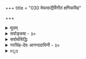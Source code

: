 +++
title = "030 मेयत्वाद्यैर्विगीतं क्षणिकमिह"

+++
<details><summary>मूलम्</summary>

मेयत्वाद्यैर्विगीतं क्षणिकमिह जगत्स्यात्क्षणोपाधिवच्चेत् बाधो दृष्टान्तहानिः स्थिर इति विदितो यत्क्षणस्याप्युपाधिः ।  
सामग्री कार्यशून्या क्षण इयमपि तद्धेतुसंघो न चासौ हेतुर्नान्यः स्थिरास्ते क्रमवदुपधिवत्स्यात्क्षणत्वं स्थिरेऽपि ॥ ३० ॥
</details>

<details><summary>सर्वाङ्कषा - ३०</summary>

क्षणिकत्व-साधकम् अनुमानान्तरम् अनूद्य  
दूषयति मेयत्वाद्यैर् इत्यादि ।  
इह **विगीतं** = विमतं जगत् **मेयत्वाद्यैः** = प्रमेयत्वादि-हेतुभिः क्षणिकम्, क्षणोपाधिवत् स्यात्; **चेत्** = यदि इति पूर्वपक्षः ।  




[[66]]

> 'विमतं जगत् क्षणिकम्,  
> प्रमेयत्वात्, क्षणोपाधिवत्'  

इति प्रयोगः ।  
'आद्य'-पदेन सत्त्वादिपरिग्रहः ।  

लोके **क्षण**-शब्दः, तदर्थः कालविशेषश्च सर्वसंमतः ।  
तेन यः कश्चन क्षण-पदार्थः  
सर्वैर् अप्य् अङ्गीकार्य एव ।  
न हि क्षण-शब्दः,  
शश-शृङ्ग-शब्द-तुल्यः ।  

अतः तद्-दृष्टान्तेनैव  
इतरेषां सर्वेषामपि वस्तूनां क्षणिकत्वं साधयामो वयम् ।  

न च भवत्संमतः क्षणव्यवहारः  
अस्माकं सर्वथा न संमतः ।  
किन्तु स्थिरस्यैव कस्यचिद् वस्तुनः  
उपाधि-विशेष-संबन्धात् क्षण-व्यवहार-हेतुतां वदामः ।  

> अतश्च दृष्टान्ताभावात्  
उक्तम् अनुमानम् अप्रयोजकम् 

इति चेत्;  
अस्तु तर्हि क्षण-व्यवहारोपाधि-भूतः कश्चित्पदार्थः भवत्-संमत एव दृष्टान्तः ।  
तस्य स्थिरत्वे हि न क्षणोपाधित्वं तस्य युज्यते ।  
अतस्स एवास्तु दृष्टान्तः ।  
अतश्च दृष्टान्तलाभात् नाप्रयोजकं तद्-अनुमानम् 

इति पूर्वपक्षः ॥ 



तत्र दोषमाह – बाध इत्यादि । प्रथमं प्रत्यक्षबाधः । ' वह्निः अनुष्णः, प्रमेयत्वात्, घटवत्' इत्येतत्तुल्यः सोऽपि प्रयोगः । ननु दृष्टान्तस्य सत्त्वात् बाधनिश्चयः कथमित्यत्राह - दृष्टान्तहानिरिति । अक्षणिकस्य कथं दृष्टान्तत्वम्? इत्यत्राह - स्थिर इत्यादि । **यत्** = यस्मात् **क्षणस्य** = क्षणव्यवहारस्य उपाधिरपि स्थिरः इति **विदितः** = निश्चितः, अतः दृष्टान्तहानिः । कोऽसौ, स्थिरोऽपि क्षणव्यवहारोपाधिः ? इत्यत्राह - सामग्रीत्यादि । कार्यशून्या सामग्री **क्षणः** = क्षणव्यवहारोपाधिः । अयमाशयः - सामग्री नाम सर्वकारणसमुदायः, यस्यां संपन्नायां समनन्तरक्षणे कार्येण भवितव्यम् । यथा घटकारणानि दण्डचक्रसलिलकुलालादीनि प्रत्येकं कारणानि भवन्त्यपि, अन्यतमापाये न घटो भवति । सर्वाण्यपि यदि मिलितानि, तदा समनन्तरे क्षणे घटः अवश्यं भावी । अतश्च घटप्रागभावस्यायमन्तिमक्षणः । घटे उत्पन्ने हि घटप्रागभावो नश्यति । अतश्च घटसामग्र्येव घटप्रागभावस्यान्तिमः क्षणः । न च सिद्धान्ते प्रागभावोऽपि नाङ्गीक्रियत इति शङ्खयम्; प्रागभावः अतिरिक्तो नास्तीत्येतावन्मात्रम् । एवञ्च घटरूपकार्यशून्या सामग्री घटाव्यवहितपूर्वक्षणमात्रे वर्तते । अतः सैव क्षणोपाधिः । 

> ननु तर्हि एकक्षण-मात्र-वृत्तिः सामग्र्याख्यः  
> कश्चित् क्षणिकपदार्थः सिद्ध इति,  
> न दृष्टान्तहानिः 

इत्यत्राह - इयमित्यादि ।  
**इयमपि** = सामग्र्यपि, तद्धेतुसङ्घः ।  
तस्य घटादिकार्यस्य हेतूनां समुदाय एव, न त्वतिरिक्त पदार्थः ।  
तथा च कारणानां समुदाय एव सामग्री,  
न त्वतिरिक्तः पदार्थः।  
अतो दृष्टान्तहानिरेव ।  

> ननु समुदायस्य प्रत्येकानतिरेके प्रत्येककारणान्येव यदि सामग्री,  
तर्हि एककारणसत्त्वेऽपि कार्योत्पत्तिप्रसङ्गः ।  
अतः प्रत्येकापेक्षया  
सामग्री अतिरिक्तैव ।  
सा च क्षणिका सिद्धा

इत्यत्राह - **न चासौ हेतुः** ।  
**असौ** = सामग्री न **हेतुः** = प्रत्येकं हेतुः न सामाग्री,  
किन्तु हेतूनां समुदाय एव ।  
"तर्हि अन्या स्यात् सामाग्री" इत्यत्राह - नान्य इति ।  

न वा प्रत्येकातिरिक्तः समुदायः ।  
**ते** = प्रत्येकपदार्थास् तु **स्थिराः** । अतः न क्षणिकत्वसिद्धिः ॥ 


> ननु किमिदं विलक्षणम् उच्यते,  
समुदायः प्रत्येकस्वरूपोऽपि न,  
अतिरिक्तोऽपि नेति ।  
कोऽस्ति तर्हि तृतीयः पक्ष 

इति चेत्,  
उच्यते - सेना-वन-सभादिवद् इदम् अप्य् अवगन्तव्यम् ।  
सेनादि-पदार्थानां सेना-घटक-पदात्य्-अपेक्षयाऽतिरिक्तत्वम् अपि  
न केनाप्यङ्गीक्रियते, एक-पदात्यात्मकत्वम् अपि नाङ्गीक्रियते ।  

[[67]]



किन्तु, बुद्ध्या कल्पितं 
किञ्चिद्देशकालाद्युपाधिमपेक्ष्य ' एका सेना' इत्युच्यते । 

एकदेशावच्छेदेन मिलितानां नराणां समुदायः 'सभा' इत्युच्यते । 

एवमेव, एककार्योद्देशेनैकस्मिन् काले देशे मिलितानि कारणानि  
सामग्रीत्य् उच्यन्ते ।  
तानि च प्रत्येक-कारणानि स्थिराण्य् एव,  
न क्षणिकानि ।  
अतश् च स्थिराण्य् एव तानि,  
कार्याव्यवहित--प्राक्-क्षणापेक्षया  
‘सामग्री’ इत्य् उच्यन्ते ।  

ततश् चौपाधिकम्,  
अथापि वास्तविकं प्रत्येकम् एकत्वम् एव ।  
अतश्च स्थिराणाम् एव सतां कारणानां   
क्षणोपाधित्वं भवेद् एवेति 'दृष्टान्तहानिः ' सुदृढा ।  

> ननु स्थिरस्य वस्तुनः  
कथं क्षणोपाधित्वम्?  
स्वस्मिन् विद्यमानं धर्मं  
स्वसन्निहिते वस्तुनि यत् आरोपयति,  
स किलोपाधिरुच्यते ।+++(5)+++  
यथा जपाकुसुमं स्वयं रक्तं सत्,  
स्वसंयुक्ते स्फटिके रक्तत्व-व्यवहार-हेतुः उपाधिर् इत्युच्यते ।  
प्रकृते स्वस्मिन्न् एकत्वाभावे  
तद् वस्तु  
कालस्य कथं क्षणोपाधिर् भवेद् 

इत्यत्राह - क्रमवद् इत्यादि । 

स्थिरेऽपि वस्तुनि,  
**क्रम**-विशेष-विशिष्टोपाधिवत्,  
**क्षणत्वम्** =क्षण-व्यवहारोपाधित्वं स्यात् ।  

अयं भावः -  
वैशेषिक-मते  
क्रिया, क्रियातो विभागः, पूर्वसंयोगनाशः, उत्तरसंयोगोत्पत्तिः इति क्रमेण एकैकस्याः क्रियायाः चतुःक्षणावस्थायित्वम् उच्यते ।  
तत्र  
'स्वजन्य-विभाग-प्राग्-अभावावच्छिन्नं कर्म'  
एकः क्षणः, इत्युच्यते ।  
एवं स्व-जन्य-विभागावच्छिन्न-पूर्व-संयोगः द्वितीयक्षणोपाधिः इति ।  
एवञ्च एकस्मिन् वस्तुनि क्रमशः  
ये भवन्ति संयोगविभागादयः,  
तान् आदाय एकैकस्यापि क्षण-व्यवहारस्योपाधित्वं उच्यते ।  

एवं स्थिराणामपि तत्तदुपाधिसंयोगवशात् क्षणव्यवहारोपाधित्वं वर्णितुं शक्यते । यद्यपि सिद्धान्ते क्रिया अतिरिक्ता नाङ्गीक्रियते (अद्र. 107) ।  
एवं विभागः, प्रागभावो वा नाङ्गीक्रियते ।  
अतः वैशेषिकोक्ता प्रक्रिया न वर्णयितुं शक्या; अथापि पूर्वसंयोगनाशः, उत्तरसंयोगोत्पत्तिश्चाङ्गीक्रियेते ।  

तदादायापि, स्वजन्यपूर्वसंयोगनाशावच्छिन्नं कर्मेति वा, स्वजन्योत्तरसंयोगावच्छिन्नं स्वम् इति वा क्षणः वर्णयितुं शक्यते ।  
यद्यपि क्रिया अतिरिक्ता नास्तीत्युच्यते,  
अथापि क्रियाव्यवहार एव नास्तीति न 
क्रिया आश्रय-द्रव्यातिरिक्ता नास्तीत्येवार्थः ।  
एवमेव प्रागभावादि-विषये ज्ञेयम् ।  
अत्र वक्तव्या उपरिष्टाद्भविष्यति (अद्र. स.108) ।  
वस्तुतस्तु – वस्तुन एकक्षणमात्रवृत्तित्वे, विनाशोन्मुखस्यैतस्योत्तरक्षणं प्रति कारणत्वमेव दुरुपपादमिति क्षणपरंपरापि न सिद्ध्येदित्यवगन्तव्यम् ॥ ३० ॥
</details>


<details><summary>सर्वार्थसिद्धिः</summary>

क्षणभङ्गसाधनान्तरं दूषयितुमनुवक्ति- मेयत्वाद्यैरिति ॥  

**इह**- पक्ष-दृष्टान्त-विकल्पार्हे वस्तुजाते ;  
**विगीतं क्षणिकं**  
**मेयत्वात्** सत्त्वात् भासमानत्वाद्वा ।  

अत्र **स्याद्** इत्यनेनाक्षणिकतायाम् अ-सत्त्व-प्रसङ्गः सूच्यते ।  
अर्थक्रियाकारित्वं हि सत्त्वम् ;  
तच्च कुर्वत्-क्षणस्यैवास्ति ।  
अकुर्वत्-क्षणस्य तु  
तद्-अभावाद् असत्त्वं प्राप्तम् इति,  
घट-जल-धरादौ दृष्टान्तिते  
साध्य-वैकल्यं क्रमेण कथंचित् परिहर्तव्यम् ।  

इह तु न तथेत्य् अभिप्रायेण  
क्षणोपाधि-वचनम् ।  
इति औचित्याद् आक्रष्टव्यः ।  
अत्र बाधोक्तिस्  
साध्य-विकल्पेन बहुधा भाव्या ।  
तथा हि-  
क्षणिकत्वं नाम क्षण-संभवत्त्वं वा, क्षण-काल-संबन्धित्वं वा, क्षण-मात्र-वर्तित्वं वा,  क्षणद्वयसंबन्धशून्यत्वं वा, क्षणकालत्वं वा, तदुपाधित्वं वा ? 

नाद्यः, सिद्धसाधनात्, स्थिरमपि नस्सामग्र्या क्षणे  
संभवतीति । न द्वितीयः, तत एव । कालमेवानिच्छतस्ते कोऽसौ क्षणकालः ? कश्च तत्संबन्धः ? तदभ्युपगमे सिद्धान्तबाधः । अत एव न तृतीयोऽपि ; प्रत्यभिज्ञया च बाधः प्रागुक्तः । न चतुर्थः, उक्तबाधादेव ; क्षणेतरस्य तथात्वे  
खपुष्पवदसत्त्वप्रसङ्गस्य दुर्वारत्वात् । त्वन्मते च खपुष्पनिदर्शनेन प्रसञ्जनं युक्तम् । एवमपि हि ब्रूथ--  
"तस्माद्वैधर्म्यदृष्टान्ते नेष्टोऽवश्यमिहाश्रयः । तदभावे च तन्नेति वचनादेव तद्गतेः" ॥ इति ।  
अन्येऽपि केचिदाहुः-. "यस्मिन्ननित्यता नास्ति कार्यताऽपि न विद्यते । तस्मिन्यथा खपुष्पादाविति शक्यं हि भाषितुम्" ॥  
इति । न पञ्चमः, तद्देशतद्वर्तिनोरिव कालतद्वर्तिनोरैक्यस्य प्रत्यक्षेण बाधात् । तत एव न षष्ठः ; यदा हि घटादयः  
स्वरूपेण क्षणोपाधयः स्युः कालतारतम्यधीः कुत्रापि न भवेत् । तथा च स्थिरशङ्काया एवानुदयात् निर्विषयमनुमानं स्यात् । सर्वस्य च त्रिलोकस्य स्वप्रयोजनेच्छया हि प्रवृत्तिः । सा फलार्थिनः फलिनश्च भेदे बाध्यते ।  
न च त्वमपि कृत्येषु निरन्वयविनाशवत् । मत्सन्तानसमृद्ध्यर्थमिति मत्वा प्रवर्तसे ॥  
तदिह स्वाभिप्रायादिबाधश्च । आत्मदृष्टान्तेन च प्रत्यनुमानबाधः । तत्र साध्यवैकल्यं च घटादीन्निदर्शयद्भिः युष्माभि-  
रिव क्रमात्प्रशमनीयम् । अस्ति च सोऽहमिति प्रत्यभिज्ञयाऽस्माकं तत्सिद्धिः । आलयविज्ञानसन्ततिविषयेयमिति  
चेत्, इदमपि परिभाषामात्रम्, प्रमाणाभावात् । "नान्यदृष्टं स्मरत्यन्य इति परिभाषाया निर्बाधत्वाच्च । निरर्थकं चेद-  
मालयविज्ञानसन्ततिकल्पनम् ; तस्य प्रवृत्तिविज्ञानेन सह सर्वप्रकारसंबन्धायोगात्" इति । अथ क्षणोपाधिवदित्युक्तं प्रति-  
वक्ति- दृष्टान्तहानिरिति । अक्षणिकत्वे कथं क्षणोपाधिरित्यत्र गढाभिप्राय आह- सामग्रीति । कार्यशून्या-कार्य-  
प्रागभावसमन्वितेत्यर्थः ।  
क्षणः- क्षणोपाधिरिति यावत् ।  
तथाऽपि तस्य क्षणिकत्वं  
न प्रतिक्षिप्तमित्यत्राह- इयमपीति ।  

ननु हेतूनां संघोऽपि हेत्वनतिरिक्तश्चेत् तेषां भवत्पक्षे स्थिरत्वान्न क्षणोपाधित्वम् । अतिरिक्तोऽप्यक्षणिकः क्षणोपाधिर्न  
स्यादित्यत्राह- न चेति । अयं भावः- संघशब्दो न संबन्धमात्रवाचकः, संबन्धशब्दपर्यायत्वाप्रसिद्धेः । न च तत्तत्सं-  
बन्धिस्वरूपवाचकः, प्रत्येकमप्रयोगात् । अतः केनचिदुपाधिना संगृहीतास्त एव संघशब्दार्थः । तत्र यदि त एव  
क्षणोपाधितया दृष्टान्तीक्रियन्ते तथा सति स्थिरास्त इति । ननु तत्संहतिहेतुरुपाधिदृष्टान्तः स्यात् । मैवम् ; न हि नः  
केवलनित्यात् केवलानित्याद्वा कस्यचिदपि कार्यस्योत्पत्तिः ; किंतु तत्समुदायात् । तत्र नित्यांशे तावत्क्षणिकशङ्काऽपि  
नास्ति, अनित्येऽपि यतश्चिरोत्पन्नाद्धेतोस्संघभावः सोऽपि स्थिरतरः । यस्तु चरमस्सहकारी स च स्थिर एव सन्  
स्वकार्यप्रागभावोपहितन्द्रपः कालमवच्छिन्दन् क्षणोपाधिरित्युच्यते, तदुपधानं च तस्य प्रत्यक्षादिसिद्धम् । न चात्र क्षणिकं  
किंचित्सिध्यति अनवच्छिन्नस्य कालतत्त्वस्य कालपरिच्छेदलक्षणानित्यताभावात् ।  
क्रियादिश्च स्थिरोऽप्येवं क्षणोपाधिर्विशेषकैः । तत्प्रकर्षनिकर्षैस्तु तत्तत्कालप्रकल्पना ॥  
इयं तावत्सर्वलोकसाक्षिकी, क्षणकालावच्छेदकयोः प्रागूर्ध्वव्यापिनोरक्षणिकत्वात्, तदवच्छिन्नस्य कालस्य तु क्षणत्वादेव  
न क्षणिकत्वमिति वस्तुस्थितिः । त्वत्पक्षे तु क्षणकालावच्छेदः क्षणोपाधिरसिद्धः कालस्यैवाभावात् । न चासिद्धोऽपि  
साध्यः स्वमतविरोधात् । यथाऽऽहुः- "योऽपि तावत्परासिद्धः स्वयं सिद्धोऽभिधीयते । भवेत्तत्र प्रतीकारः स्वतोऽसिद्धे तु का क्रिया" ॥ इति । अनन्यावच्छेदार्थेन स्वरूपेणैव कश्चित्क्षणशब्दवाच्य इति चेत्, तर्हि क्षणभङ्गसाधनात्पूर्वमसिद्धः कथं दृष्टान्तः स्यात् ? उत्तरप्रागभावाप्तपूर्वध्वंसैककालतः । मध्यमक्षणतादृक्त्वं व्यवस्थाप्यं त्वयाऽप्यतः ॥  

> ननु क्षण-क्षरण-स्वभावा प्रकृतिर्  
इति हि भवत्-सिद्धान्तः ।  
अत्र प्रतिक्षणम् उदय-विलयिनो विकाराः क्षणिका एवेति  
तद्-दृष्टान्तेनान्येषां युष्माभिः किं नानुमीयत 

इति चेत्,  
अशक्यत्वाद् अयं सुहृद्-उपदेशस् त्यज्यते ।  
सर्व-क्षणिकत्वं साधयितुम् उपक्रम्य  
स्थिर-द्रव्य-वृत्ति-क्षणिक-विकारवद् इति कथं दृष्टान्तयेम् ?  
तेषु च न त्वद्-अभिमतं क्षणिकत्वम्,  
प्रदीपादिवद् आशुतरवद् विनाशित्व-मात्रेण क्षणिकतोक्तेः । 

तद् एतद् अभिप्रेत्याह-  
क्रमवदिति ।  
**क्षणत्वं**- क्षणोपाधित्वम् इत्यर्थः ।  

> द्वयोर् अयुगपद्-दृष्टिर्  
युगपच्च यथायथम् ।  
अशक्यापह्नवा तस्माद्  
अस्मद्-उक्तैव पद्धतिः ॥ ३० ॥
</details>


<details><summary>नरसिंह-देवः आनन्ददायिनी - ३०</summary>

ननु क्षणिकत्वानुमानं पूर्वं दूषित(मिति)मेव पुनस्तद्दूषणे पौनरुक्त्यमित्याशङ्क्यावतारयति - क्षणभङ्गेति । इहेत्यस्य जगत्परत्वेऽनन्वयमाशङ्क्य तस्या(इहशब्दा)र्थमाह - पक्षदृष्टान्तेति - विगीतं - क्षणिकत्वेन विप्रतिपन्नं । प्रयोगप्रदर्शनमिदं तन्मते उदाहरणोपनययोरेव प्रयोक्तव्यत्वात् । आदिशब्दार्थमाह -भासमानत्वाद्वेति । स्यादित्यनेनेति - स्यादित्यस्य सत्त्ववाचित्वात् क्षणिकं स्यादिति समभिव्याहारेण सत्त्वव्यापकं क्षणिकत्वमिति गम्य(मानत्वादिति)त इति भावः । क्षणिकत्वस्य सत्त्वव्यापकत्वे अनुकूलतर्कमाह - अर्थक्रियाकारित्वमिति । क्षणिकत्वाभावे कुसूलस्थानां बीजानामङ्कुरादिरूपकार्यजनकत्वरूपकुर्वत्त्वाभावात् सत्त्वं न स्यात्; क्षणिकत्वे तु पूर्वपूर्वेषां क्षणानां उत्तरोत्तरक्षणजनकत्वात् कुर्वत्त्वं सिध्यतीति भावः । इतिरिति - तथा च क्षणोपाधिवदितीति मूले सम्बन्धः । बाधोक्तिरिति - विशेषानुपादानादिति भावः । यद्यपि क्वचित्क्वचिद्विकल्पे बाधो न प्रदर्श्यत इति बाधबहुत्वोपपादनार्थं साध्यविकल्प इति न संगच्छत इति मन्दधियां प्रतिभाति; तथाऽपि सर्वविकल्पकोटिष्वपि बाधप्रदर्शनं न प्रतिज्ञार्थः । किंतु विकल्पितकोटिषु यथासम्भवं तत्प्रदर्शनं प्रतिज्ञार्थ इति द्रष्टव्यम् । क्षणिकत्वं नामेति - क्षणे भवः क्षणे जातः क्षणोऽस्यास्तीत्यर्थविवक्षायां कुमुदादित्वात् ठच् । अत इनिठनाविति वा ठनि क्षणिकशब्दस्य निष्पत्तेः । विनयादित्वाद्वा संज्ञापूर्वकपरिभाषया वृद्ध्यभावाद्वा व्युत्पत्तिसम्भवात् अवधारणविवक्षातदभावाद्यार्थिकार्थविवक्षानुसारेण विकल्पसम्भवात् नासम्भावितविकल्पदोष इति द्रष्टव्यं । तत एवेति-स्थिरस्यापि सामग्रीक्षणे सम्बन्धसम्भवेन सिद्धसाधनादित्यर्थः । व्याप्तिग्राहकाभावाद्व्याप्यत्वासिद्धिरिति चाह - कालमेवेति । सिद्धान्तबाधः - अपसिद्धान्तः । 'निराधारा निर्धर्मकाश्च रूपादयश्चत्वारः पदार्थाः' ।  
वात्सीपुत्रास्तु शब्दादीन् पञ्च वैभाषिका विदुः ।  
शब्दात्मानश्चतुर्ष्वेव केचिदित्यपरेऽब्रुवन् ॥  
इति परिगणनेन कालानङ्गीकारादिति भावः । अत एव - अपसिद्धान्तादिप्रसङ्गादेव । अक्षणिकत्वे सत्त्वं न स्यादिति तदीयतर्कस्य प्रतिहतमाह - क्षणेतरस्येति । विवादाध्यासितमसत् क्षणेतरत्वे सति क्षणद्वयसम्बन्धशून्यत्वात् इत्यर्थः । ननु सर्वत्र प्रामाणिकस्यैव दृष्टान्तत्वात् खपुष्पनिदर्शनेन प्रतिरोधो न युक्त इत्यत्राह -त्वन्मते चेति । क्षणिकत्वसाधने असतो विपर्ययदृष्टान्तकरणादिति भावः । तदीयसंमतिमाह -एवमपीति । ननु व्यतिरेकव्याप्तिः कथं गृह्यते? यदक्षणिकं तदसत् यथा खपुष्पमिति व्याप्तिग्रहाधिकरणस्याप्रामाणिकत्वात् प्रामाणिकस्यैव सर्वत्र दृष्टान्तत्वादिति शङ्कायां 'तदभावे च तन्न' इति वचनादपि व्यतिरेकव्याप्तेरवगमो यस्मात्तस्माद्वैधर्म्यदृष्टान्ते व्यतिरेकव्याप्तिग्रहे आश्रयापेक्षानियमो नास्तीत्यपि ब्रूथेत्यर्थः । तथा च प्रतिरोधो न(सम्भवति) युक्त इति भावः । अन्येऽपि - सौगतैकदैशिनोऽपि । अनित्यता - क्षणिकत्वं । अन्धे नैयायिकैकदेशिन इत्य(परेऽ)प्याहुः । बाधादिति - अस्मिन् क्षणे अयं वर्तत इति भेदग्राहित्वात्प्रत्यक्षस्येति भावः । तत एवेति - क्षणोपाधेश्च भेदग्राहिप्रमाणबाधादेवेत्यर्थः । भेदग्रहमेवोपपादयति - य(दि)दा हीति । सर्वपदार्थानां स्वरूपेणोपाधित्वे स्वस्वावच्छिन्नकालस्यैव क्षणत्वात् सर्वेषां च स्वावछिन्नकाल एव वृत्तेः कालतारतम्यं न स्यात् । स्वकालातिरिक्तकालवृत्तित्वरूपस्य वैषम्यस्यासम्भवात् । नन्विष्टापत्तिः; क्षणिकवादिनः सर्वस्यापि क्षणकालवृत्तित्वादित्यत्राह - तथाचेति । स्वावच्छिन्नकालमात्रस्य क्षणकालत्वात् तदतिरिक्तवृत्तित्वं हि स्थिरत्वं भवन्मते निरस्यं! नचेदं कस्यचिदपि सम्भाव्यते! स्वकालवृत्तित्वस्य स्थैर्यवादिभिरप्यङ्गीकारात्; अतिरिक्तवृत्तित्वे सन्देहाभावात् एतादृशक्षणिकत्वसाधने सिद्धसाधनता स्यात् । तथा च सन्दिग्धे न्यायः प्रवर्तत इति अनुमानमपि निर्विषयं स्यादित्यर्थः । क्षणिकत्वसाधकानुमानस्य तर्कबाधमप्याह - सर्वस्य चेति । त्रिलोकस्येति - पात्रादित्वात्साधुः । बहुलग्रहणात् स्त्रीत्वाभावः । यद्वा लोकशब्दो भुवनपरः । त्रयो लोका यस्येति बहुव्रीहिः । तथा च कस्यापि प्रवृत्तस्य फलप्राप्त्यभावात् प्रवृत्तिर्न स्यादिति भावः । ननु सन्तानैक्यात्प्रवृत्तिस्सम्भवतीत्यत्राह - न चेति । तथा च स्वानुभवबाध इति भावः । आदिशब्देन इच्छादिर्गृह्यते । विमतं स्थिरं वस्तुत्वात् आत्मवत् इति प्रतिरोधश्चेत्याह - आत्मदृष्टान्तेनेति । बाधः - प्रतिबन्धः । उक्ततर्कानुगृहीतत्वादस्याधिकबलतया बाध एवेत्यर्थः । व्याप्यत्वासिद्धिं परिहरति - घटादीनिति । प्रशमनप्रकारमाह - अस्ति चेति । दीपादि - विषयप्रत्यभिज्ञावदन्यथासिद्धिमाशङ्कते - आलयेति । आलयः - प्रवृत्तिविज्ञानाश्रयः । प्रवृत्तिविज्ञान - प्रवर्तकं घटादिविज्ञानं । विज्ञानं - ज्ञानस्वरूपमात्मेति सौगतपरिभाषा । तथा च आलयविज्ञानसन्ततिविषयतया न स्थिरत्वसाधिकेति न दृष्टान्तासिद्धिरित्यर्थः । प्रमाणाभावादिति - क्षणिकत्वसाधकानुमानात्प्रागालयविज्ञानसन्ततिकल्पने प्रमाणाभावान्निष्प्रतिपक्षा प्रत्यभिज्ञा स्थिरत्वं साधयेदिति भावः । प्रत्यभिज्ञायाः स्थिरविषयत्वेऽनुकूलतर्कमप्याह - नान्यदृष्टमिति । परिभाषा - व्याप्तिः । तथा च नातिप्रसङ्ग इति भावः । आलयविज्ञानस्यास्थिरत्वे बाधकतर्कान्तरमप्याह - निरर्थकं चेदमिति । आलयविज्ञानानङ्गीकारे प्रवृत्तिविज्ञानस्य किञ्चित्सम्बन्धित्वाभावात्प्रवृत्तिः कस्यापि न स्यात् सर्वस्य वा स्यात् अविशेषात् । तदङ्गीकारे तु यदालयविज्ञानसम्बन्धि प्रवृत्तिविज्ञानं तस्यैव प्रवृत्तिं जनयतीति नियमस्सिध्यतीति तदङ्गीक्रियते तस्य चेत् क्षणिकत्वमभ्युपैषि तदा प्रवृत्तिविज्ञानेन सम्बन्धाभावान्नियमासिद्धेस्सर्वस्य प्रवृत्त्यप्रवृत्तिप्रसङ्गतादवस्थात्तदङ्गीकारो व्यर्थ इत्यर्थः । ननु जन्यजनकभावसम्बन्धान्नियमोऽस्तु इत्यत्राह - सर्वप्रकारेति । इन्द्रियसम्प्रयोगजन्ये ज्ञाने आलयविज्ञानस्याश्रयतया जनकत्वं वाच्यम्; तच्च क्षणिकत्वे न सम्भवति, ततोऽतिरिक्तश्च सम्बन्धोऽनतिप्रसक्तो दुर्वच इति सर्वप्रकारेणापीत्युक्तमिति भावः । ननु कार्यशून्या सामग्री क्षणोपाधिश्चेत् सामग्र्याः क्षणिकत्वमावश्यकं; अन्यथा क्षणोपाधित्वायोगादिति शङ्कायास्तादवस्थादिति कथं दृष्टान्तहा- न्युपपादनमित्यत्राह - गूढाभिप्राय इति । गूढाभिप्रायमेवावतारिकामुखेन व्यनक्ति -तथाऽपीत्यादिना । अभिसन्धिं प्रकाशयति - अयं भावः इति । संबन्धशब्देति - संयोगादौ(गादिमात्रे) संघशब्दाव्यवहारादिति भावः । अत इति । केन चित् देशाद्युपाधिना प्रयोजकेन संगृहीताः अवच्छिन्नाः । त एव - संघातिन एव संघशब्दवाच्या इति नियमतस्तत्रैव व्यवहारादिति भावः - स्थिरा इति । तथा च दृष्टान्तासिद्धिरिति भावः । नन्वीति - संहतिहेतूपाधेः क्षणिकत्वाभावे तदवच्छिन्नस्याक्षणिकतया क्षणोपाधित्वं न स्यादिति संहतिहेतूपाधेः क्षणिको वाच्यः । तथा च स दृष्टान्तस्स्यादिति भावः । मैवमिति - सङ्घातप्रयोजकं कारणेषु किमिति विचारे तत्र प्राप्ताप्राप्तविवेचने चरमकारणमेव । तच्च उत्तरकालस्थायित्वात् स्थिरमेव । न च क्षणोपाधित्वानुपपत्तिः स्वकार्यप्रागभावसहितस्य क्षणावच्छेदकत्वात् । तयोः स्थिरत्वान्न कस्यापि दृष्टान्ततेत्यर्थः । तथा च यत्किञ्चित्कार्यचरमकारणतत्प्रागभावावच्छिन्नकालत्वं क्षणत्वमिति पर्यवसितोऽर्थः । तदुपधानं - तत्प्रागभावोपधानं । तस्य - चरमकारणस्य । ननु क्षणकाल एव दृष्टान्त इत्यत्राह - अनवच्छिन्नस्येति । तत्र किमवच्छिन्नः क्षणो विवक्षितः उत कालस्वरूपमात्रं? नाद्यः; क्षणश्च कालः उपाधिस्तत्संबन्धश्चेति त्रयमेव । तत्र प्रागभावचरमकारणयोः स्थिरत्वात् तत्संबन्धोऽपि स्थिर एव । तत्र कालस्वरूपं च स्थिरमेव । न द्वितीयः; अवच्छिन्नस्य कालस्वरूपमात्रतया तस्य नित्यत्वादिति भावः । ननु काले कालसम्बन्धाभावात् कथं तस्य नित्यत्वं? इत्यत्राह - कालपरिच्छेदेति । वस्तुनो ह्यनित्यत्वाभावे नित्यत्वभावः । एवं सामग्रीवत् क्रियाऽपि किञ्चिदवच्छिन्ना क्षणोपाधिरित्याह - क्रियादिश्चेति । अदिशब्देन अवस्थाऽपि विवक्षिता । तत्प्रकर्षनिकर्षैः - क्रियारूपक्षणोपाधिप्रकर्षनिकर्षैः - अधिकन्यूनभावैः । यद्वा - क्षणप्रकर्षनिकर्षैः दिवसमासवत्सरादिकल्पनेत्यर्थः । क्षणकालावच्छेदकयोः -कार्यप्रागभावचरमकारणयोः । प्रागूर्ध्वेति - प्राक्कालव्यापी प्रागभावः ऊर्ध्वव्यापि चरमकारणमित्यर्थः । तथा च तदवच्छिन्नकालस्य क्षणत्वेऽपि तयोर्न क्षणिकत्वमित्यत्राह - तदवच्छिन्नस्येति । तथा च सिद्धान्तिमतानुसारेण दृष्टान्तासिद्धिरिति भावः । ननु सिद्धान्तिमते कालः क्षणलवादिपरिणामवानित्युक्तत्वात् स्वरूपेण क्षणरूपपरिणामोऽङ्गीकृतः । न च तस्योपाध्यवच्छिन्नकालत्वं; येनोक्तरीत्या स्थिराणामवच्छेदकत्वमुच्येत । अत एव सिद्धान्त्यभिमतदशावत्त्वेन द्रव्यलक्षणवत्त्वात्कालस्य द्रव्यत्वं । तथा च तादृशक्षणावस्था दृष्टान्तस्यादिति कथं दृष्टान्तासिद्धिरिति चेत्; अत्र केचित् -कालस्वरूपस्य न परिणामः । न च क्षणलवादिपरिणामवानित्युक्तिविरोधः उपाध्यवच्छेदस्यैव परिणामशब्दार्थत्वात् । न च द्रव्यलक्षणानुपपत्तिः; संयोगादिसम्बन्धस्यैवावस्थाशब्दार्थत्वात् । तथा च दृष्टान्तासिद्धिरित्याहुः । अन्ये तु - कालस्यास्तु परिणामः तथाऽपि क्षणिकत्वसाधकानुमाने कालोपाधित्वस्योपाधित्वात् सोपाधिकतया न सत्त्वहेतोः साध्यसाधकत्व- मित्याहुः । पूर्वपक्ष्यनुसारेणापि दृष्टान्तहानि (दृष्टान्तासिद्धि) माह - त्वत्पक्षे त्विति । स्वमतविरोधः - अपसिद्धान्त इत्यर्थः । यद्वा स्वोक्तिविरोध इत्यर्थः । तत्र तदुक्तिमाह - यथाऽऽहुरिति । वादिप्रतिवादिनोर्मध्ये प्रतिवाद्यसिद्धं स्वयंसिद्धं स्वमतसिद्धं पक्षदृष्टान्तादिरूपे-णाभिधातुं शक्यं । तत्र प्रतिवाद्यसिद्धिशङ्कायां तत्सा(द्धिशङ्काभावात्सा)धनमुखेन प्रतिक्रिया परिहारश्च संभवति । स्वतोऽसि(द्धौ)द्धे स्वमत एवासि(द्धौ)द्धे । कः प्रतिक्रिया - कः प्रतीकारः? । स्वमतासिद्धस्याप्यभ्युपगमे अपसिद्धान्ता(पाता)दित्यर्थः - स्वत इति । सार्वविभक्तिकष्षष्ठ्यर्थे तसिः । अनन्यावच्छेदेनेत्यस्य विवरणं - स्वरूपेणैवेति । कालरूपवस्त्वपि मास्तु; तस्य कश्चिदुपाधिरपि माभूत्; किन्तु स्वरूपेणैव सिद्धेषु कश्चित् क्षणो भवतु - स एव क्षणिको दृष्टान्तोऽस्त्वित्यर्थः । तर्हीति - तादृशक्षणिकः क्षणशब्दवाच्योऽनुमानात्साधनीय इति भावः । क्षणिकत्वसिद्ध्यनन्तरमेव तादृशक्षणसिद्धिमुपपादयति - उत्तरेति । क्षणसन्ततीनां मध्ये मध्यमः क्षणः पूर्वक्षणध्वंसोत्तरक्षणप्रागभावाभ्यामेककालो भवति । तदेककालत्वमेव क्षणत्वं अतिप्रसङ्गाभावादिति त्वयापि वाच्यं । तच्च क्षणिकसन्तानसिद्ध्यपेक्षं क्षणिकत्वसाधकानुमानादेव सिद्ध्यतीति न ततः पूर्वं सिद्ध्यतीत्यर्थः । मध्यमक्षणस्य तादृ(क्त्वं)शत्वं क्षण(णिक)त्वं । 'तदशिष्यं संज्ञाप्रमाणत्वादिति' ज्ञापकात् षष्ठीसमासः । नन्विति - 'नित्या सततविक्रिया' इत्यङ्गीकारात् पूर्वपूर्वविकाराणामुत्तरोत्तरविकारसमये नाशदिति भावः । सर्वेति - तथाचैकदेशबाधो व्यभिचारश्चेति भावः । दृष्टान्तयेमेति - दृष्टान्तं कुर्यां इत्यर्थः । तेषु - प्रकृतिगतविकारेषु । न त्वदभिमतमिति - उत्पत्त्यनन्तरक्षणविनाशित्वरूपं क्षणिकत्वमित्यर्थः । तथा च दृष्टान्तस्य साध्यवैकल्यमिति भावः! प्रदीपादिवदिति - ननु तादृशं क्षणिकत्वं साध्यमस्तु; प्रदीपादीनामेव दृष्टान्तानां सत्त्वादिति चेन्न; प्रदीपादीनां वर्त्यवयवाग्निसंयोगादुत्पत्तिः ततो वर्त्यवयवस्य रूपपरावृत्तिलक्षणो दाहः ततो भस्मीभावलक्षणो नाशः ततो दीपनाश इति सहेतुको नाशो नाशकारणसन्निधानापेक्ष इति नाशकारणानां प्रदीपवत् सर्वत्र नियतकालसन्निधिनियमस्य प्रत्यक्षबाधितत्वान्न तादृशं क्षणिकत्वमपि साधयितुं शक्यमिति भावः । तथा च तत्साधने नियतकालविनाशसामग्रीकत्वमुपाधिरिति द्रष्टव्यं । तदेतदिति - स्थिरतराणामेव पूर्वोत्तरकालव्यापिनां क्रमोत्पन्नानां प्रागभावचरमकारणादीनां क्षणोपाधित्वं न कस्यापि क्षणिकत्वमित्येतदभिप्रेत्येत्यर्थः । ननु क्रमवन्तौ पदार्थौ न समानकालिकौ भिन्नकालिकत्वात् संप्रतिपन्नवत् । तथा च नैककालिकतया क्षणोपाधित्वमित्यत आह - द्वयोरिति । अयुगपत् - भिन्नकाले । युगपत् -समानकाले । यथायथमिति - येषां येन प्रकारेण न्यूनाधिकभावरूपेण संभवति तेन प्रकारेण दर्शनादनुमानस्य बाध इति भावः । यथाशब्दः प्रथमः पदार्थानतिवृत्तिवचनः । द्वितीयः प्रकारवचनः 'यथाऽसादृश्ये' इत्यव्ययीभावः । क्षणिकत्वानुमानात्पूर्वं त्वदुक्तस्यासंभवान्मदुक्त एव क्षणोपाधिः स्वीकार्य इत्या (त्यत आ)ह - तस्मादिति । नन्वनुमानान्तरं मदुक्तमस्त्विति चेत्; न; व्याप्तिग्राहकप्रमाणाभावेन अनुमानप्रवृत्तेरेवासंभवादिति भावः ॥ ३० ॥
</details>


<details><summary>ಕನ್ನಡ</summary>

[[42]] 

हीगॆ प्रत्यक्षदिन्दले क्षणिकत्वसिद्धियन्नु निराकरिसि,  
अनुमानदिन्द क्षणिकत्ववन्नु साधिसुव क्रमवन्नु  
ईग दूषिसुत्तारॆ 

> इह विगीतं जगत्,  
मेयत्वाद्यैः क्षणोपाधिवत् क्षणिकं-

इल्लि विवादक्कॆ ऒळगाग् इरुव घटादि समस्तवस्तुगळु  
प्रमेय, सत्व मुन्ताद हेतुगळिन्द, क्षण-व्यवहारक्कॆ कारणवाद उपाधियन्तॆ  
क्षणमात्रवे इरुवुदु. 


> चेत् बाधः दृष्टानहानिः -  

हीगॆन्दरॆ - प्रत्यक्षबाध सिद्ध.  
दृष्टान्तवू दॊरॆयुवुदिल्ल.  

> यत् क्षणस्य उपाधिर् अपि स्थिर इति विदितः 

एकॆन्दरॆ नीवु दृष्टान्तवागि हेळिद क्षणव्यवहारद उपाधियू सह  
स्थिरवॆन्दे लोकदल्लि निश्चितवागिदॆ. 

अदु यावुदॆन्दरॆ 

> कार्यशून्या सामग्रि क्षणः-

कार्यवन्नु हुट्टिसद कारणसमुदायवे क्षणपदद अर्थवागिदॆ. 

इयमपि तद्देतुसङ्घः 

ई सामग्रियू सह आ कार्यक्कॆ कारणवाद वस्तुगळ मिळन मात्रवे आगिरुत्तदॆ, अतिरिक्तवल्ल. असन्य हेतुः - ई सामग्रि प्रत्येक कारणस्वरूपरू अल्ल. न च अन्यः अतिरिक्त पदार्थवू अल्ल. ते स्थिरा-आ सामग्रियल्लि सेरिरुव हेतुगळु स्थिरवाद पदार्थगळे हॊरतु क्षणिकवाद्दल्ल. स्थिरेऽपि क्षणत्वं, क्रम वदुपधिवत स्यात् स्थिरवाद वस्तुविनल्लि क्षणव्यवहारक्कॆ उपाधि यागिरुविकॆयु क्रमविशेषविशिष्टवाद क्रियाद्रुपाधिगळन्तॆ सम्भविसुत्तदॆ. 

“क्षण' ऎम्ब व्यवहार सर्वसम्मत.  
इदरिन्द ऒन्दे ऒन्दु क्षणमात्र इरबल्ल  
ऒन्दु वस्तुवन्नु ऎल्लरू ऒप्पलेबेकु.  
इदन्नु दृष्टान्तवागिट्टु कॊण्डु  
'विमतं क्षणिकं प्रमेयत्वात्'  
ऎम्ब अनुमानदिन्द  
जगत्ति नल्लिरुव ऎल्लवस्तुगळन्नु  
क्षणिकवॆन्दु बौद्धरु समर्थिसुत्तारॆ. 

'सोऽयं' ऎम्ब प्रत्यभिज्ञॆयु  
रमाणवॆन्दु समर्थिसिरुवदरिन्द  
ई अनुमान  
आ प्रत्यभिज्ञा प्रत्यक्षदिन्द बाधितवागुत्तदॆ.  

ऒन्दु क्षणमात्रविरुव पदार्थवन्नु सिद्धान्तदल्लि ऒप्पुवुदिल्लवाद्दरिन्द  
आ अनुमानदल्लि दृष्टान्तवू दॊरॆयुवुदिल्ल.  
दृष्टान्तवादि प्रतिवादिगळिब्बरिगू सम्मतवागिरबेकु. 


43 

ऒन्दु क्षणमात्रविरुव पदार्थवे इल्लव् ऎन्दरॆ  
'क्षण' ऎम्ब पदक्कॆ अर्थवेनु ?  
ऎन्दरॆ कार्य हुट्टुवुदक्कॆ अव्यवहितपूर्वकालदल्लि कूडिरुव  
आ कार्यद सामग्रिये  
क्षणव्यवहारक्कॆ आधारवागिरुत्तदॆ.  

ऒन्दु कार्यक्कॆ अनेक कारणगळिरुत्तवॆ.  
अवॆल्लवू ऒट्टुगूडिद कूडले  
आ कार्य आगिये तीरबेकु.  
इल्लदिद्दल्लि  
यावुदो ऒन्दु कारणद कॊरतॆ अल्लि इद्दे इरबेकु.  
ऎल्ला कारणगळू कूडिद्दल्लि  
कूडले अल्लि कार्य हुट्टलु  
ऒन्दु क्षणमात्रवू तडॆयागलु साध्यवे इल्ल.  
आद्दरिन्द ऒन्दु कार्य हुट्टुवुदक्कॆ  
अव्यवहितपूर्वकालदल्लि  
ऎल्ल कारणगळ मेळन अत्यावश्यक.  
ई मेळनवे सामग्रि.  
इदे 'क्षण' व्यवहारक्कॆ कारणवागिरुत्तदॆ. 


प्रत्येक ऒन्दॊन्दॆ कारणमात्रव् इद्दाग  
आ कार्य बरदे इरुवुदरिन्द  
'सामग्रि' ऎम्बुदु प्रत्येक-कारणवू अल्ल.  

समुदाय ऎन्नुवुदु  
प्रत्येक वस्तुविगिन्तलू  
ऒन्दु अतिरिक्त पदार्थविल्लवाद्दरिन्द  
सामग्रि क्षणिकवाद ऒन्दु हॊस वस्तुवू अल्ल.  
सेनावनादि व्यवहारगळल्लि अतिरिक्तपदार्थविल्लदिद्दरू विलक्षण व्यवहार बरुवुदु सर्वसम्मत. (श्लो- २१.)  

आद्दरिन्द स्थिरवाद वस्तुगळू सह  
ऒन्दु विशिष्ट रीतियल्लि कूडिदाग  
आ ऒन्दु विशिष्ट कालक्कॆ  
'क्षण' ऎम्ब व्यवहार बरुवुदरल्लि  
याव अभ्यन्तरवू इरुवुदिल्ल.  

काल अखण्डवाद ऒन्दे वस्तु, दिन, मास, वर्ष मुन्ताद व्यवहारगळु  
सूर्यचलन मुन्ताद उपाधिगळिन्दले नडॆयुत्तवॆ.  
क्रमवाद अनेक सूर्योदयगळन्नु  
नम्म बुद्धियिन्द ऒट्टागि भाविसि  कॊण्डाग  
तिङ्गळु मुन्तादि व्यवहारगळु नडॆयुवन्तॆ,  
स्थिरवाद उपाधिगळिन्दलू  
क्षणव्यवहार नडॆयलु साध्य.  
आद्दरिन्द  
ऒन्दु क्षणमात्र इरुवन्तह याव पदार्थवू इल्लवाद्दरिन्द  
आ दृष्टान्तदिन्द उळिद वस्तुगळिगू  
क्षणिकत्ववन्नु साधिसलु शक्यविल्ल ॥ ३० । 
</details>
